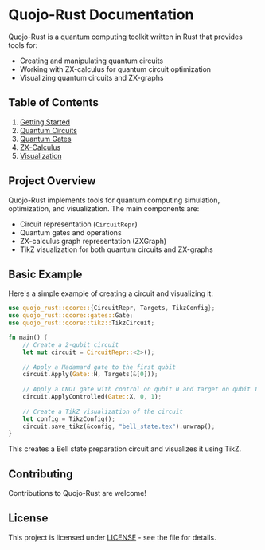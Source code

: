 # Quojo-Rust Documentation

Quojo-Rust is a quantum computing toolkit written in Rust that provides tools for:

- Creating and manipulating quantum circuits
- Working with ZX-calculus for quantum circuit optimization
- Visualizing quantum circuits and ZX-graphs

## Table of Contents

1. [Getting Started](getting-started.md)
2. [Quantum Circuits](circuits.md)
3. [Quantum Gates](gates.md)
4. [ZX-Calculus](zx-calculus.md)
5. [Visualization](visualization.md)

## Project Overview

Quojo-Rust implements tools for quantum computing simulation, optimization, and visualization. The main components are:

- Circuit representation (`CircuitRepr`)
- Quantum gates and operations
- ZX-calculus graph representation (ZXGraph)
- TikZ visualization for both quantum circuits and ZX-graphs

## Basic Example

Here's a simple example of creating a circuit and visualizing it:

```rust
use quojo_rust::qcore::{CircuitRepr, Targets, TikzConfig};
use quojo_rust::qcore::gates::Gate;
use quojo_rust::qcore::tikz::TikzCircuit;

fn main() {
    // Create a 2-qubit circuit
    let mut circuit = CircuitRepr::<2>();
    
    // Apply a Hadamard gate to the first qubit
    circuit.Apply(Gate::H, Targets(&[0]));
    
    // Apply a CNOT gate with control on qubit 0 and target on qubit 1
    circuit.ApplyControlled(Gate::X, 0, 1);
    
    // Create a TikZ visualization of the circuit
    let config = TikzConfig();
    circuit.save_tikz(&config, "bell_state.tex").unwrap();
}
```

This creates a Bell state preparation circuit and visualizes it using TikZ.

## Contributing

Contributions to Quojo-Rust are welcome!

## License

This project is licensed under [LICENSE](../../LICENSE) - see the file for details.
